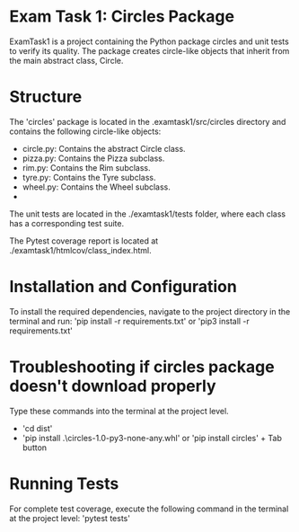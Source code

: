 # Exam Task 1: Circles Package
ExamTask1 is a project containing the Python package circles and unit tests to verify its quality. The package creates circle-like objects that inherit from the main abstract class, Circle.

# Structure
The 'circles' package is located in the .examtask1/src/circles directory and contains the following circle-like objects:

- circle.py: Contains the abstract Circle class.
- pizza.py: Contains the Pizza subclass.
- rim.py: Contains the Rim subclass.
- tyre.py: Contains the Tyre subclass.
- wheel.py: Contains the Wheel subclass.
- 
The unit tests are located in the ./examtask1/tests folder, where each class has a corresponding test suite.

The Pytest coverage report is located at ./examtask1/htmlcov/class_index.html.

# Installation and Configuration
To install the required dependencies, navigate to the project directory in the terminal and run:
'pip install -r requirements.txt' or 'pip3 install -r requirements.txt'

# Troubleshooting if circles package doesn't download properly
Type these commands into the terminal at the project level.
- 'cd dist'
- 'pip install .\circles-1.0-py3-none-any.whl' or 'pip install circles' + Tab button

# Running Tests
For complete test coverage, execute the following command in the terminal at the project level:
'pytest tests'
